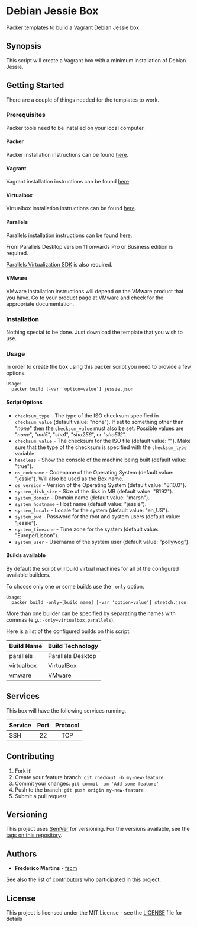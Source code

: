 # Debian Jessie Box

Packer templates to build a Vagrant Debian Jessie box.

## Synopsis

This script will create a Vagrant box with a minimum installation of Debian
Jessie.

## Getting Started

There are a couple of things needed for the templates to work.

### Prerequisites

Packer tools need to be installed on your local computer.

#### Packer

Packer installation instructions can be found [here](https://www.packer.io/docs/installation.html).

#### Vagrant

Vagrant installation instructions can be found [here](https://www.vagrantup.com/docs/installation/).

#### Virtualbox

Virtualbox installation instructions can be found [here](https://www.virtualbox.org/wiki/Downloads).

#### Parallels

Parallels installation instructions can be found [here](https://www.parallels.com/eu/products/desktop/resources/).

From Parallels Desktop version 11 onwards Pro or Business edition is required.

[Parallels Virtualization SDK](http://www.parallels.com/download/pvsdk/) is
also required.

#### VMware

VMware installation instructions will depend on the VMware product that you
have. Go to your product page at [VMware](https://www.vmware.com) and check
for the appropriate documentation.

### Installation

Nothing special to be done. Just download the template that you wish to use.

### Usage

In order to create the box using this packer script you need to provide a
few options.

```
Usage:
  packer build [-var 'option=value'] jessie.json
```

#### Script Options
- `checksum_type` - The type of the ISO checksum specified in `checksum_value` (default value: "none"). If set to something other than "*none*" then the `checksum_value` must also be set. Possible values are "*none*", "*md5*", "*sha1*", "*sha256*", or "*sha512*".
- `checksum_value` - The checksum for the ISO file (default value: ""). Make sure that the type of the checksum is specified with the `checksum_type` variable.
- `headless` - Show the console of the machine being built (default value: "true").
- `os_codename` - Codename of the Operating System (default value: "jessie"). Will also be used as the Box name.
- `os_version` - Version of the Operating System (default value: "8.10.0").
- `system_disk_size` - Size of the disk in MB (default value: "8192").
- `system_domain` - Domain name (default value: "marsh").
- `system_hostname` - Host name (default value: "jessie").
- `system_locale` - Locale for the system (default value: "en_US").
- `system_pwd` - Password for the root and system users (default value: "jessie").
- `system_timezone` - Time zone for the system (default value: "Europe/Lisbon").
- `system_user` - Username of the system user (default value: "pollywog").

#### Builds available

By default the script will build virtual machines for all of the configured
available builders.

To choose only one or some builds use the `-only` option.

```
Usage:
  packer build -only=[build_name] [-var 'option=value'] stretch.json
```

More than one builder can be specified by separating the names with commas
(e.g.: `-only=virtualbox,parallels`).

Here is a list of the configured builds on this script:

| Build Name | Build Technology  |
|------------|-------------------|
| parallels  | Parallels Desktop |
| virtualbox | VirtualBox        |
| vmware     | VMware            |

## Services

This box will have the following services running.

| Service           | Port   | Protocol |
|-------------------|:------:|:--------:|
| SSH               | 22     |    TCP   |

## Contributing

1. Fork it!
2. Create your feature branch: `git checkout -b my-new-feature`
3. Commit your changes: `git commit -am 'Add some feature'`
4. Push to the branch: `git push origin my-new-feature`
5. Submit a pull request

## Versioning

This project uses [SemVer](http://semver.org/) for versioning. For the versions
available, see the [tags on this repository](https://github.com/fscm/packer-vagrant-debian/tags).

## Authors

* **Frederico Martins** - [fscm](https://github.com/fscm)

See also the list of [contributors](https://github.com/fscm/packer-vagrant-debian/contributors)
who participated in this project.

## License

This project is licensed under the MIT License - see the [LICENSE](../LICENSE)
file for details
